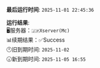 **最后运行时间**: `2025-11-01 22:45:36`

**运行结果**: <br>
🖥️服务器：`🇯🇵Xserver(Mc)`<br>
📊续期结果：✅Success<br>
🕛️旧到期时间: `2025-11-02`<br>
🕡️新到期时间: `2025-11-05 16:55`<br>
